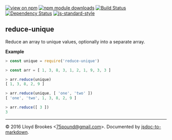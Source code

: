 [![view on npm](http://img.shields.io/npm/v/reduce-unique.svg)](https://www.npmjs.org/package/reduce-unique)
[![npm module downloads](http://img.shields.io/npm/dt/reduce-unique.svg)](https://www.npmjs.org/package/reduce-unique)
[![Build Status](https://travis-ci.org/75lb/reduce-unique.svg?branch=master)](https://travis-ci.org/75lb/reduce-unique)
[![Dependency Status](https://david-dm.org/75lb/reduce-unique.svg)](https://david-dm.org/75lb/reduce-unique)
[![js-standard-style](https://img.shields.io/badge/code%20style-standard-brightgreen.svg)](https://github.com/feross/standard)

<a name="module_reduce-unique"></a>
## reduce-unique
Reduce an array to unique values, optionally into a separate array.

**Example**  
```js
> const unique = require('reduce-unique')

> const arr = [ 1, 3, 8, 3, 1, 2, 1, 9, 3, 3 ]

> arr.reduce(unique)
[ 1, 3, 8, 2, 9 ]

> arr.reduce(unique, [ 'one', 'two' ])
[ 'one', 'two', 1, 3, 8, 2, 9 ]

> arr.reduce([ 3 ])
3
```

* * *

&copy; 2016 Lloyd Brookes \<75pound@gmail.com\>. Documented by [jsdoc-to-markdown](https://github.com/jsdoc2md/jsdoc-to-markdown).
